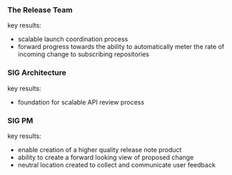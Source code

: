 ### The Release Team

key results:
- scalable launch coordination process
- forward progress towards the ability to automatically meter
  the rate of incoming change to subscribing repositories

### SIG Architecture

key results:
- foundation for scalable API review process

### SIG PM

key results:
- enable creation of a higher quality release note product
- ability to create a forward looking view of proposed change
- neutral location created to collect and communicate user feedback

